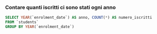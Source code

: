 ### Contare quanti iscritti ci sono stati ogni anno

```SQL
SELECT YEAR(`enrolment_date`) AS anno, COUNT(*) AS numero_iscritti
FROM `students`
GROUP BY YEAR(`enrolment_date`)
```